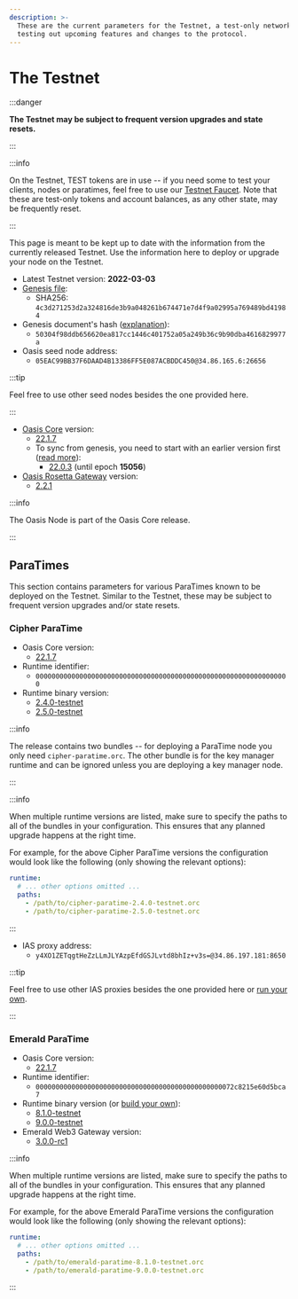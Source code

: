 ```yaml
---
description: >-
  These are the current parameters for the Testnet, a test-only network for
  testing out upcoming features and changes to the protocol.
---
```


# The Testnet

:::danger

**The Testnet may be subject to frequent version upgrades and state resets.**

:::

:::info

On the Testnet, TEST tokens are in use -- if you need some to test your clients, nodes or paratimes, feel free to use our [Testnet Faucet](https://faucet.testnet.oasis.dev). Note that these are test-only tokens and account balances, as any other state, may be frequently reset.

:::

This page is meant to be kept up to date with the information from the currently released Testnet. Use the information here to deploy or upgrade your node on the Testnet.

* Latest Testnet version: **2022-03-03**
* [Genesis file](https://github.com/oasisprotocol/testnet-artifacts/releases/download/2022-03-03/genesis.json):
  * SHA256: `4c3d271253d2a324816de3b9a048261b674471e7d4f9a02995a769489bd41984`
* Genesis document's hash ([explanation](../../oasis-network/genesis-doc.md#genesis-file-vs-genesis-document)):
  * `50304f98ddb656620ea817cc1446c401752a05a249b36c9b90dba4616829977a`
* Oasis seed node address:
  * `05EAC99BB37F6DAAD4B13386FF5E087ACBDDC450@34.86.165.6:26656`

:::tip

Feel free to use other seed nodes besides the one provided here.

:::

* [Oasis Core](https://github.com/oasisprotocol/oasis-core) version:
  * [22.1.7](https://github.com/oasisprotocol/oasis-core/releases/tag/v22.1.7)
  * To sync from genesis, you need to start with an earlier version first
    ([read more][handling network upgrades]):
    * [22.0.3](https://github.com/oasisprotocol/oasis-core/releases/tag/v22.0.3) (until epoch **15056**)
* [Oasis Rosetta Gateway](https://github.com/oasisprotocol/oasis-rosetta-gateway) version:
  * [2.2.1](https://github.com/oasisprotocol/oasis-rosetta-gateway/releases/tag/v2.2.1)

:::info

The Oasis Node is part of the Oasis Core release.

:::

[handling network upgrades]: ../../run-a-node/maintenance-guides/handling-network-upgrades.md

## ParaTimes

This section contains parameters for various ParaTimes known to be deployed on the Testnet. Similar to the Testnet, these may be subject to frequent version upgrades and/or state resets.

### Cipher ParaTime

* Oasis Core version:
  * [22.1.7](https://github.com/oasisprotocol/oasis-core/releases/tag/v22.1.7)
* Runtime identifier:
  * `0000000000000000000000000000000000000000000000000000000000000000`
* Runtime binary version:
  * [2.4.0-testnet](https://github.com/oasisprotocol/cipher-paratime/releases/tag/v2.4.0-testnet)
  * [2.5.0-testnet](https://github.com/oasisprotocol/cipher-paratime/releases/tag/v2.5.0-testnet)

:::info

The release contains two bundles -- for deploying a ParaTime node you only need
`cipher-paratime.orc`. The other bundle is for the key manager runtime and can
be ignored unless you are deploying a key manager node.

:::

:::info

When multiple runtime versions are listed, make sure to specify the paths to all
of the bundles in your configuration. This ensures that any planned upgrade
happens at the right time.

For example, for the above Cipher ParaTime versions the configuration would look
like the following (only showing the relevant options):

```yaml
runtime:
  # ... other options omitted ...
  paths:
    - /path/to/cipher-paratime-2.4.0-testnet.orc
    - /path/to/cipher-paratime-2.5.0-testnet.orc
```

:::

* IAS proxy address:
  * `y4XO1ZETqgtHeZzLLmJLYAzpEfdGSJLvtd8bhIz+v3s=@34.86.197.181:8650`

:::tip

Feel free to use other IAS proxies besides the one provided here or [run your own](../../run-a-node/set-up-your-node/run-an-ias-proxy.md).

:::

### Emerald ParaTime

* Oasis Core version:
  * [22.1.7](https://github.com/oasisprotocol/oasis-core/releases/tag/v22.1.7)
* Runtime identifier:
  * `00000000000000000000000000000000000000000000000072c8215e60d5bca7`
* Runtime binary version (or [build your own](https://github.com/oasisprotocol/emerald-paratime/tree/v8.1.0-testnet#building)):
  * [8.1.0-testnet](https://github.com/oasisprotocol/emerald-paratime/releases/tag/v8.1.0-testnet)
  * [9.0.0-testnet](https://github.com/oasisprotocol/emerald-paratime/releases/tag/v9.0.0-testnet)
* Emerald Web3 Gateway version:
  * [3.0.0-rc1](https://github.com/oasisprotocol/emerald-web3-gateway/releases/tag/v3.0.0-rc1)

:::info

When multiple runtime versions are listed, make sure to specify the paths to all
of the bundles in your configuration. This ensures that any planned upgrade
happens at the right time.

For example, for the above Emerald ParaTime versions the configuration would
look like the following (only showing the relevant options):

```yaml
runtime:
  # ... other options omitted ...
  paths:
    - /path/to/emerald-paratime-8.1.0-testnet.orc
    - /path/to/emerald-paratime-9.0.0-testnet.orc
```

:::
